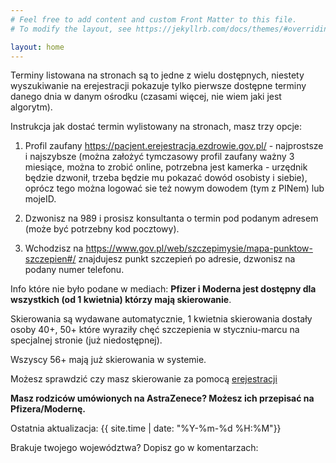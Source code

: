 ```yaml
---
# Feel free to add content and custom Front Matter to this file.
# To modify the layout, see https://jekyllrb.com/docs/themes/#overriding-theme-defaults

layout: home
---
```


Terminy listowana na stronach są to jedne z wielu dostępnych, niestety wyszukiwanie na erejestracji pokazuje tylko pierwsze dostępne terminy danego dnia w danym ośrodku (czasami więcej, nie wiem jaki jest algorytm).

Instrukcja jak dostać termin wylistowany na stronach, masz trzy opcje:

1. Profil zaufany https://pacjent.erejestracja.ezdrowie.gov.pl/  - najprostsze i najszybsze (można założyć tymczasowy profil zaufany ważny 3 miesiące, można to zrobić online, potrzebna jest kamerka - urzędnik będzie dzwonił, trzeba będzie mu pokazać dowód osobisty i siebie), oprócz tego można logować sie też nowym dowodem (tym z PINem) lub mojeID.

2. Dzwonisz na 989 i prosisz konsultanta o termin pod podanym adresem (może być potrzebny kod pocztowy).

3. Wchodzisz na https://www.gov.pl/web/szczepimysie/mapa-punktow-szczepien#/ znajdujesz punkt szczepień po adresie, dzwonisz na podany numer telefonu.

Info które nie było podane w mediach: **Pfizer i Moderna jest dostępny dla wszystkich (od 1 kwietnia) którzy mają skierowanie**.

Skierowania są wydawane automatycznie, 1 kwietnia skierowania dostały osoby 40+, 50+ które wyraziły chęć szczepienia w styczniu-marcu na specjalnej stronie (już niedostępnej).

Wszyscy 56+ mają już skierowania w systemie.

Możesz sprawdzić czy masz skierowanie za pomocą [erejestracji](https://pacjent.erejestracja.ezdrowie.gov.pl/)

**Masz rodziców umówionych na AstraZenece? Możesz ich przepisać na Pfizera/Modernę.**

Ostatnia aktualizacja: {{ site.time | date: "%Y-%m-%d %H:%M"}}

Brakuje twojego województwa?
Dopisz go w komentarzach:
